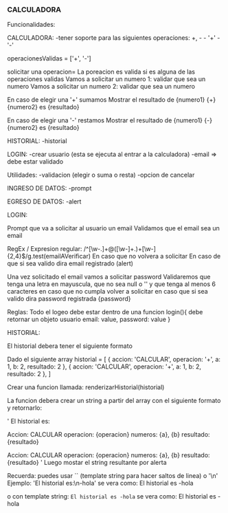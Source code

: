 ### CALCULADORA

Funcionalidades:

CALCULADORA:
-tener soporte para las siguientes operaciones: +, -
    - '+'
    - '-'

operacionesValidas = ['+', '-']

solicitar una operacion=
La poreacion es valida si es alguna de las operaciones validas
Vamos a solicitar un numero 1:
validar que sea un numero
Vamos a solicitar un numero 2:
validar que sea un numero


En caso de elegir una '+'
sumamos
Mostrar el resultado de {numero1} {+} {numero2} es {resultado}

En caso de elegir una '-'
restamos
Mostrar el resultado de {numero1} {-} {numero2} es {resultado}



HISTORIAL:
-historial 

LOGIN:
-crear usuario (esta se ejecuta al entrar a la calculadora)
    -email => debe estar validado


Utilidades:
-validacion (elegir o suma o resta)
-opcion de cancelar

INGRESO DE DATOS:
-prompt

EGRESO DE DATOS:
-alert



LOGIN:

Prompt que va a solicitar al usuario un email
Validamos que el email sea un email

RegEx / Expresion regular: /^[\w-\.]+@([\w-]+\.)+[\w-]{2,4}$/g.test(emailAVerificar)
En caso que no volvera a solicitar
En caso de que si sea valido dira email registrado (alert)

Una vez solicitado el email vamos a solicitar password
Validaremos que tenga una letra en mayuscula, que no sea null o '' y que tenga al menos 6 caracteres
en caso que no cumpla volver a solicitar
en caso que si sea valido dira password registrada {password}

Reglas:
Todo el logeo debe estar dentro de una funcion
login(){   debe retornar un objeto usuario
    email: value,
    password: value
} 

HISTORIAL:

El historial debera tener el siguiente formato

Dado el siguiente array
historial = [
    {
        accion: 'CALCULAR',
        operacion: '+',
        a: 1,
        b: 2,
        resultado: 2 
    },
    {
        accion: 'CALCULAR',
        operacion: '+',
        a: 1,
        b: 2,
        resultado: 2 
    },
]


Crear una funcion llamada: renderizarHistorial(historial)

La funcion debera crear un string a partir del array con el siguiente formato y retornarlo:

'
El historial es:

Accion: CALCULAR
operacion: {operacion}
numeros: {a}, {b}
resultado: {resultado}

Accion: CALCULAR
operacion: {operacion}
numeros: {a}, {b}
resultado: {resultado}
'
Luego mostar el string resultante por alerta

Recuerda: puedes usar `` (template string para hacer saltos de linea) o '\n'
Ejemplo:
'El historial es:\n-hola' 
se vera como:
El historial es
-hola

o con template string:
`
El historial es
-hola
`
se vera como:
El historial es
-hola